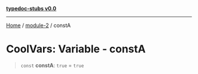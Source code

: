 [**typedoc-stubs v0.0**](../../README.md)

***

[Home](../../README.md) / [module-2](../README.md) / constA

# CoolVars: Variable - constA

> `const` **constA**: `true` = `true`
